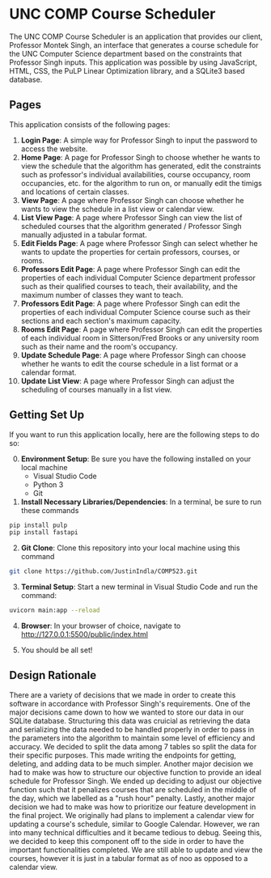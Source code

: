 # UNC COMP Course Scheduler

The UNC COMP Course Scheduler is an application that provides our client, Professor Montek Singh, an interface that generates a course schedule for the UNC Computer Science department based on the constraints that Professor Singh inputs. This application was possible by using JavaScript, HTML, CSS, the PuLP Linear Optimization library, and a SQLite3 based database.

## Pages

This application consists of the following pages:

1. **Login Page**: A simple way for Professor Singh to input the password to access the website.
2. **Home Page**: A page for Professor Singh to choose whether he wants to view the schedule that the algorithm has generated, edit the constraints such as professor's individual availabilities, course occupancy, room occupancies, etc. for the algorithm to run on, or manually edit the timigs and locations of certain classes.
3. **View Page**: A page where Professor Singh can choose whether he wants to view the schedule in a list view or calendar view.
4. **List View Page**: A page where Professor Singh can view the list of scheduled courses that the algorithm generated / Professor Singh manually adjusted in a tabular format.
5. **Edit Fields Page**: A page where Professor Singh can select whether he wants to update the properties for certain professors, courses, or rooms.
6. **Professors Edit Page**: A page where Professor Singh can edit the properties of each individual Computer Science department professor such as their qualified courses to teach, their availability, and the maximum number of classes they want to teach.
7. **Professors Edit Page**: A page where Professor Singh can edit the properties of each individual Computer Science course such as their sections and each section's maximum capacity.
8. **Rooms Edit Page**: A page where Professor Singh can edit the properties of each individual room in Sitterson/Fred Brooks or any university room such as their name and the room's occupancy.
9. **Update Schedule Page**: A page where Professor Singh can choose whether he wants to edit the course schedule in a list format or a calendar format.
10. **Update List View**: A page where Professor Singh can adjust the scheduling of courses manually in a list view.

## Getting Set Up

If you want to run this application locally, here are the following steps to do so:

0. **Environment Setup**: Be sure you have the following installed on your local machine
    - Visual Studio Code
    - Python 3
    - Git
1. **Install Necessary Libraries/Dependencies**: In a terminal, be sure to run these commands

```bash
pip install pulp
pip install fastapi
```

2. **Git Clone**: Clone this repository into your local machine using this command

```bash
git clone https://github.com/JustinIndla/COMP523.git
```

3. **Terminal Setup**: Start a new terminal in Visual Studio Code and run the command:

```bash
uvicorn main:app --reload
```

4. **Browser**: In your browser of choice, navigate to <ins>http://127.0.0.1:5500/public/index.html</ins>

5. You should be all set!

## Design Rationale

There are a variety of decisions that we made in order to create this software in accordance with Professor Singh's requirements. One of the major decisions came down to how we wanted to store our data in our SQLite database. Structuring this data was cruicial as retrieving the data and serializing the data needed to be handled properly in order to pass in the parameters into the algorithm to maintain some level of efficiency and accuracy. We decided to split the data among 7 tables so split the data for their specific purposes. This made writing the endpoints for getting, deleting, and adding data to be much simpler. Another major decision we had to make was how to structure our objective function to provide an ideal schedule for Professor Singh. We ended up deciding to adjust our objective function such that it penalizes courses that are scheduled in the middle of the day, which we labelled as a "rush hour" penalty. Lastly, another major decision we had to make was how to prioritize our feature development in the final project. We originally had plans to implement a calendar view for updating a course's schedule, similar to Google Calendar. However, we ran into many technical difficulties and it became tedious to debug. Seeing this, we decided to keep this component off to the side in order to have the important functionalities completed. We are still able to update and view the courses, however it is just in a tabular format as of noo as opposed to a calendar view.
